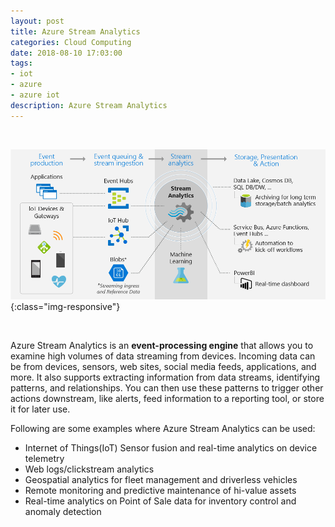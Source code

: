 ```yaml
---
layout: post
title: Azure Stream Analytics 
categories: Cloud Computing
date: 2018-08-10 17:03:00
tags:
- iot
- azure
- azure iot
description: Azure Stream Analytics 
---
```

<br/>

![Azure](/img/AzureIOT/stream_analytics_intro_pipeline.jpg){:class="img-responsive"} 

<br/>

Azure Stream Analytics is an **event-processing engine** that allows you to examine high volumes of data streaming from devices. Incoming data can be from devices, sensors, web sites, social media feeds, applications, and more. It also supports extracting information from data streams, identifying patterns, and relationships. You can then use these patterns to trigger other actions downstream, like alerts, feed information to a reporting tool, or store it for later use.

Following are some examples where Azure Stream Analytics can be used:

* Internet of Things(IoT) Sensor fusion and real-time analytics on device telemetry
* Web logs/clickstream analytics
* Geospatial analytics for fleet management and driverless vehicles
* Remote monitoring and predictive maintenance of hi-value assets
* Real-time analytics on Point of Sale data for inventory control and anomaly detection